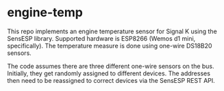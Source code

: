 # engine-temp

This repo implements an engine temperature sensor for Signal K using
the SensESP library. Supported hardware is ESP8266 (Wemos d1 mini,
specifically). The temperature measure is done using one-wire DS18B20 sensors.

The code assumes there are three different one-wire sensors on the bus.
Initially, they get randomly assigned to different devices. The addresses then
need to be reassigned to correct devices via the SensESP REST API.
